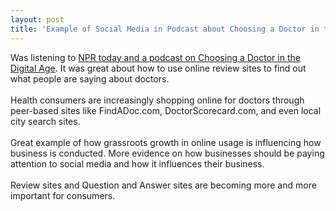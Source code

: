 ```yaml
---
layout: post
title: 'Example of Social Media in Podcast about Choosing a Doctor in the Digital Age'
---
```

Was listening to <a href="http://www.npr.org/templates/story/story.php?storyId=18349445">NPR today and a podcast on Choosing a Doctor in the Digital Age</a>.  It was great about how to use online review sites to find out what people are saying about doctors.<br /><br />Health consumers are increasingly shopping online for doctors through peer-based  sites like FindADoc.com, DoctorScorecard.com, and even local city search sites.<br /><br />Great example of how grassroots growth in online usage is influencing how business is conducted.  More evidence on how businesses should be paying attention to social media and how it influences their business.<br /><br />Review sites and Question and Answer sites are becoming more and more important for consumers.